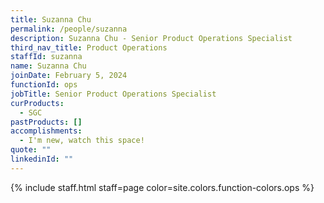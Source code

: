 ```yaml
---
title: Suzanna Chu
permalink: /people/suzanna
description: Suzanna Chu - Senior Product Operations Specialist
third_nav_title: Product Operations
staffId: suzanna
name: Suzanna Chu
joinDate: February 5, 2024
functionId: ops
jobTitle: Senior Product Operations Specialist
curProducts:
  - SGC
pastProducts: []
accomplishments:
  - I'm new, watch this space!
quote: ""
linkedinId: ""
---
```


{% include staff.html staff=page color=site.colors.function-colors.ops %}
